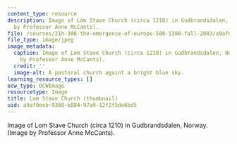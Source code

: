 ```yaml
---
content_type: resource
description: Image of Lom Stave Church (circa 1210) in Gudbrandsdalen, Norway. (Image
  by Professor Anne McCants).
file: /courses/21h-306-the-emergence-of-europe-500-1300-fall-2003/a9af0eeb9388b08497a912f2f5de6bd5_21h-306f03-th.jpg
file_type: image/jpeg
image_metadata:
  caption: Image of Lom Stave Church (circa 1210) in Gudbrandsdalen, Norway. (Image
    by Professor Anne McCants).
  credit: ''
  image-alt: A pastoral church againt a bright blue sky.
learning_resource_types: []
ocw_type: OCWImage
resourcetype: Image
title: Lom Stave Church (thumbnail)
uid: a9af0eeb-9388-b084-97a9-12f2f5de6bd5
---
```

Image of Lom Stave Church (circa 1210) in Gudbrandsdalen, Norway. (Image by Professor Anne McCants).

